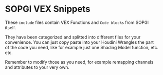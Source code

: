 # SOPGI VEX Snippets
These `include` files contain VEX Functions and `Code blocks` from SOPGI itself.

They have been categorized and splitted into different files for your convenience.
You can just copy paste into your Houdini Wrangles the part of the code you need,
like for example just one Shading Model function, etc. etc.

Remember to modify those as you need,
for example remapping channels and attributes to your very own.

